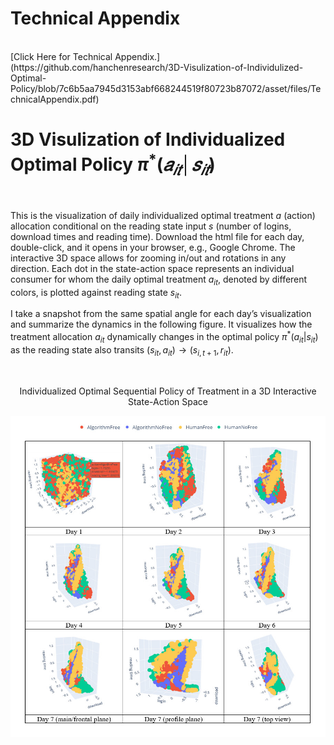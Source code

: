 # Technical Appendix
<br>
[Click Here for Technical Appendix.](https://github.com/hanchenresearch/3D-Visulization-of-Individulized-Optimal-Policy/blob/7c6b5aa7945d3153abf668244519f80723b87072/asset/files/TechnicalAppendix.pdf)
<br>

# 3D Visulization of Individualized Optimal Policy $\pi^\ast(𝑎_{𝑖𝑡}│𝑠_{𝑖𝑡})$
<br />

This is the visualization of daily individualized optimal treatment $a$ (action) allocation conditional on the reading state input $s$ (number of logins, download times and reading time). Download the html file for each day, double-click, and it opens in your browser, e.g., Google Chrome. The interactive 3D space allows for zooming in/out and rotations in any direction. Each dot in the state-action space represents an individual consumer for whom the daily optimal treatment $a_{it}$, denoted by different colors, is plotted against reading state $s_{it}$.

I take a snapshot from the same spatial angle for each day’s visualization and summarize the dynamics in the following figure. It visualizes how the treatment allocation $a_{it}$ dynamically changes in the optimal policy $\pi^\ast(a_{it}|s_{it})$ as the reading state also transits $(s_{it},a_{it}) \rightarrow (s_{i,t+1}, r_{it})$.

<br />

<p align="center">
    Individualized Optimal Sequential Policy of Treatment in a 3D Interactive State-Action Space
</p>

<p align="center">
  <img width="600" src="asset/images/OptimalPolicy.jpg" alt="Daily Visualization">
</p>



